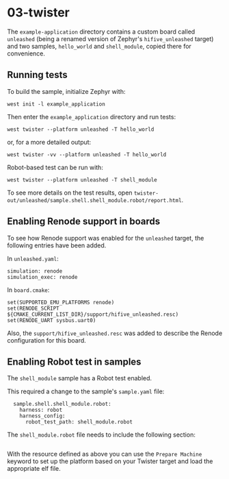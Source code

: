 # 03-twister

The ``example-application`` directory contains a custom board called ``unleashed`` (being a renamed version of Zephyr's ``hifive_unleashed`` target) and two samples, ``hello_world`` and ``shell_module``, copied there for convenience.

## Running tests

To build the sample, initialize Zephyr with:

```
west init -l example_application
```

Then enter the ``example_application`` directory and run tests:

```
west twister --platform unleashed -T hello_world
```

or, for a more detailed output:

```
west twister -vv --platform unleashed -T hello_world
```

Robot-based test can be run with:

```
west twister --platform unleashed -T shell_module
```

To see more details on the test results, open ``twister-out/unleashed/sample.shell.shell_module.robot/report.html``.

## Enabling Renode support in boards

To see how Renode support was enabled for the ``unleashed`` target, the following entries have been added.

In ``unleashed.yaml``:

```
simulation: renode
simulation_exec: renode
```

In ``board.cmake``:

```
set(SUPPORTED_EMU_PLATFORMS renode)
set(RENODE_SCRIPT ${CMAKE_CURRENT_LIST_DIR}/support/hifive_unleashed.resc)
set(RENODE_UART sysbus.uart0)
```

Also, the ``support/hifive_unleashed.resc`` was added to describe the Renode configuration for this board.

## Enabling Robot test in samples

The ``shell_module`` sample has a Robot test enabled.

This required a change to the sample's ``sample.yaml`` file:

```
  sample.shell.shell_module.robot:
    harness: robot
    harness_config:
      robot_test_path: shell_module.robot
```

The ``shell_module.robot`` file needs to include the following section:

```
```

With the resource defined as above you can use the ``Prepare Machine`` keyword to set up the platform based on your Twister target and load the appropriate elf file.
